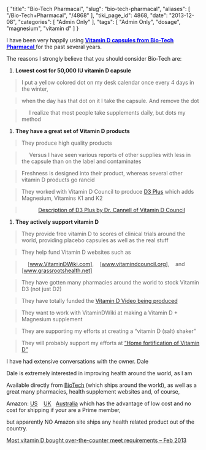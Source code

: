 {
    "title": "Bio-Tech Pharmacal",
    "slug": "bio-tech-pharmacal",
    "aliases": [
        "/Bio-Tech+Pharmacal",
        "/4868"
    ],
    "tiki_page_id": 4868,
    "date": "2013-12-08",
    "categories": [
        "Admin Only"
    ],
    "tags": [
        "Admin Only",
        "dosage",
        "magnesium",
        "vitamin d"
    ]
}


I have been very happily using [ **<span style="color:#00F;">Vitamin D capsules from Bio-Tech Pharmacal</span>** ](http://www.biotechpharmacal.com/catalog/category/vitamin-d/) for the past several years.

The reasons I strongly believe that you should consider Bio-Tech are:

1.  **Lowest cost for 50,000 IU vitamin D capsule** 

> I put a yellow colored dot on my desk calendar once every 4 days in the winter, 

> when the day has that dot on it I take the capsule. And remove the dot

> &nbsp; &nbsp; &nbsp;I realize that most people take supplements daily, but dots my method

1.  **They have a great set of Vitamin D products** 

> They produce high quality products

> &nbsp; &nbsp; &nbsp;Versus I have seen various reports of other supplies with less in the capsule than on the label and contaminates

> Freshness is designed into their product, whereas several other vitamin D products go rancid

> They worked with Vitamin D Council to produce [D3 Plus](http://www.biotechpharmacal.com/catalog/d3plus/) which adds Magnesium, Vitamins K1 and K2

> &nbsp; &nbsp; &nbsp; &nbsp; &nbsp; &nbsp;[Description of D3 Plus by Dr. Cannell of Vitamin D Council](http://www.biotechpharmacal.com/2012/08/d3plusthe-only-vitamin-d-on-the-market-endorsed-by-the-vitamin-d-council/) 

1.  **They actively support vitamin D** 

> They provide free vitamin D to scores of clinical trials around the world, providing placebo capsules as well as the real stuff

> They help fund Vitamin D websites such as 

> &nbsp; &nbsp; <span>[www.VitaminDWiki.com]</span>,&nbsp; &nbsp; <span>[www.vitamindcouncil.org]</span>,&nbsp; &nbsp;  and <span>[www.grassrootshealth.net]</span>

> They have gotten many pharmacies around the world to stock Vitamin D3 (not just D2)

> They have totally funded the [Vitamin D Video being produced](/tags/vitamin-d-video-being-produced.html)

> They want to work with VitaminDWiki at making a Vitamin D + Magnesium supplement

> They are supporting my efforts at creating a “vitamin D (salt) shaker”

> They will probably support my efforts at [“Home fortification of Vitamin D”](/tags/home-fortification-of-vitamin-d.html)

I have had extensive conversations with the owner. Dale

Dale is extremely interested in improving health around the world, as I am 

Available directly from  [BioTech](http://www.biotechpharmacal.com/catalog/category/vitamin-d/) (which ships around the world), as well as a great many pharmacies, health supplement websites and, of course, 

Amazon: [US](http://www.amazon.com/s/ref=nb_sb_noss_1?url=search-alias%3Dhpc&field-keywords=bio-tech+d3&rh=n%3A3760901%2Ck%3Abio-tech+d3) &nbsp; &nbsp;[UK](http://www.amazon.co.uk/s/ref=nb_sb_noss?url=search-alias%3Ddrugstore&field-keywords=bio-tech%20d3)&nbsp; &nbsp;[Australia](http://www.amazon.com/s/ref=nb_sb_noss_1?url=search-alias%3Dhpc&field-keywords=bio-tech+d3) which has the advantage of low cost and no cost for shipping if your are a Prime member, 

but apparently NO Amazon site ships any health related product out of the country.

[Most vitamin D bought over-the-counter meet requirements – Feb 2013](/posts/most-vitamin-d-bought-over-the-counter-meet-requirements)